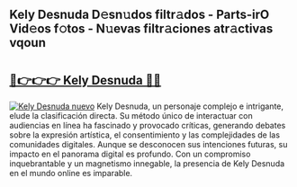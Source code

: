 ## Kely Desnuda D𝚎sn𝚞dos filtr𝚊dos - Parts-irO Vid𝚎os f𝚘tos - N𝚞evas filtr𝚊ciones atr𝚊ctivas vqoun

# <h2><a href="http://mb8mc7.tromn.icu/?c=Kely+Desnuda">🔗👉👉👉 Kely Desnuda 🔗🔗</a></h2>

[![Kely Desnuda nuevo](https://i.imgur.com/pEAQMta.gif)](http://mb8mc7.tromn.icu/?c=Kely+Desnuda)
Kely Desnuda, un personaje complejo e intrigante, elude la clasificación directa. Su método único de interactuar con audiencias en línea ha fascinado y provocado críticas, generando debates sobre la expresión artística, el consentimiento y las complejidades de las comunidades digitales. Aunque se desconocen sus intenciones futuras, su impacto en el panorama digital es profundo. Con un compromiso inquebrantable y un magnetismo innegable, la presencia de Kely Desnuda en el mundo online es imparable.

